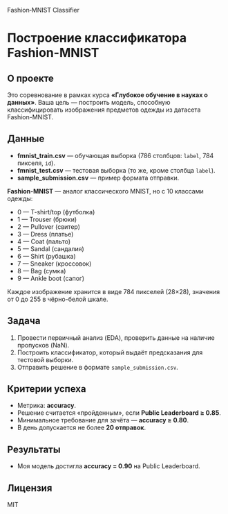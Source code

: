 Fashion‑MNIST Classifier

# Построение классификатора Fashion-MNIST

## О проекте
Это соревнование в рамках курса **«Глубокое обучение в науках о данных»**. Ваша цель — построить модель, способную классифицировать изображения предметов одежды из датасета Fashion-MNIST.

## Данные
- **fmnist_train.csv** — обучающая выборка (786 столбцов: `label`, 784 пикселя, `id`).
- **fmnist_test.csv** — тестовая выборка (то же, кроме столбца `label`).
- **sample_submission.csv** — пример формата отправки.

**Fashion-MNIST** — аналог классического MNIST, но с 10 классами одежды:

- 0 — T-shirt/top (футболка)
- 1 — Trouser (брюки)
- 2 — Pullover (свитер)
- 3 — Dress (платье)
- 4 — Coat (пальто)
- 5 — Sandal (сандалия)
- 6 — Shirt (рубашка)
- 7 — Sneaker (кроссовок)
- 8 — Bag (сумка)
- 9 — Ankle boot (сапог)


Каждое изображение хранится в виде 784 пикселей (28×28), значения от 0 до 255 в чёрно-белой шкале.

## Задача
1. Провести первичный анализ (EDA), проверить данные на наличие пропусков (NaN).
2. Построить классификатор, который выдаёт предсказания для тестовой выборки.
3. Отправить решение в формате `sample_submission.csv`.

## Критерии успеха
- Метрика: **accuracy**.
- Решение считается «пройденным», если **Public Leaderboard ≥ 0.85**.
- Минимальное требование для зачёта — **accuracy ≥ 0.80**.
- В день допускается не более **20 отправок**.

## Результаты
- Моя модель достигла **accuracy = 0.90** на Public Leaderboard.

## Лицензия
MIT

